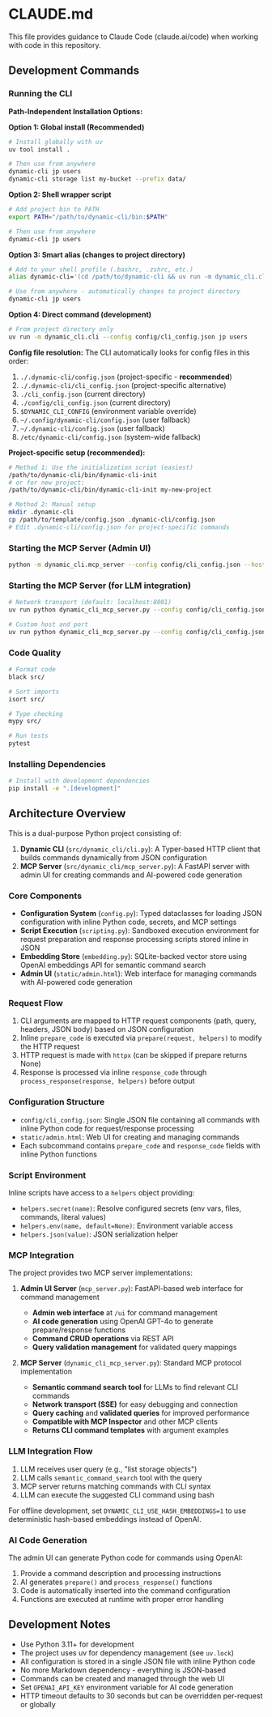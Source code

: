 # CLAUDE.md

This file provides guidance to Claude Code (claude.ai/code) when working with code in this repository.

## Development Commands

### Running the CLI

**Path-Independent Installation Options:**

**Option 1: Global install (Recommended)**
```bash
# Install globally with uv
uv tool install .

# Then use from anywhere
dynamic-cli jp users
dynamic-cli storage list my-bucket --prefix data/
```

**Option 2: Shell wrapper script**
```bash
# Add project bin to PATH
export PATH="/path/to/dynamic-cli/bin:$PATH"

# Then use from anywhere
dynamic-cli jp users
```

**Option 3: Smart alias (changes to project directory)**
```bash
# Add to your shell profile (.bashrc, .zshrc, etc.)
alias dynamic-cli='(cd /path/to/dynamic-cli && uv run -m dynamic_cli.cli --config config/cli_config.json)'

# Use from anywhere - automatically changes to project directory
dynamic-cli jp users
```

**Option 4: Direct command (development)**
```bash
# From project directory only
uv run -m dynamic_cli.cli --config config/cli_config.json jp users
```

**Config file resolution:**
The CLI automatically looks for config files in this order:
1. `./.dynamic-cli/config.json` (project-specific - **recommended**)
2. `./.dynamic-cli/cli_config.json` (project-specific alternative)
3. `./cli_config.json` (current directory)
4. `./config/cli_config.json` (current directory)
5. `$DYNAMIC_CLI_CONFIG` (environment variable override)
6. `~/.config/dynamic-cli/config.json` (user fallback)
7. `~/.dynamic-cli/config.json` (user fallback)
8. `/etc/dynamic-cli/config.json` (system-wide fallback)

**Project-specific setup (recommended):**
```bash
# Method 1: Use the initialization script (easiest)
/path/to/dynamic-cli/bin/dynamic-cli-init
# or for new project:
/path/to/dynamic-cli/bin/dynamic-cli-init my-new-project

# Method 2: Manual setup
mkdir .dynamic-cli
cp /path/to/template/config.json .dynamic-cli/config.json
# Edit .dynamic-cli/config.json for project-specific commands
```

### Starting the MCP Server (Admin UI)
```bash
python -m dynamic_cli.mcp_server --config config/cli_config.json --host 0.0.0.0 --port 8765
```

### Starting the MCP Server (for LLM integration)
```bash
# Network transport (default: localhost:8001)
uv run python dynamic_cli_mcp_server.py --config config/cli_config.json

# Custom host and port
uv run python dynamic_cli_mcp_server.py --config config/cli_config.json --host 0.0.0.0 --port 8001
```

### Code Quality
```bash
# Format code
black src/

# Sort imports
isort src/

# Type checking
mypy src/

# Run tests
pytest
```

### Installing Dependencies
```bash
# Install with development dependencies
pip install -e ".[development]"
```

## Architecture Overview

This is a dual-purpose Python project consisting of:

1. **Dynamic CLI** (`src/dynamic_cli/cli.py`): A Typer-based HTTP client that builds commands dynamically from JSON configuration
2. **MCP Server** (`src/dynamic_cli/mcp_server.py`): A FastAPI server with admin UI for creating commands and AI-powered code generation

### Core Components

- **Configuration System** (`config.py`): Typed dataclasses for loading JSON configuration with inline Python code, secrets, and MCP settings
- **Script Execution** (`scripting.py`): Sandboxed execution environment for request preparation and response processing scripts stored inline in JSON
- **Embedding Store** (`embedding.py`): SQLite-backed vector store using OpenAI embeddings API for semantic command search
- **Admin UI** (`static/admin.html`): Web interface for managing commands with AI-powered code generation

### Request Flow

1. CLI arguments are mapped to HTTP request components (path, query, headers, JSON body) based on JSON configuration
2. Inline `prepare_code` is executed via `prepare(request, helpers)` to modify the HTTP request
3. HTTP request is made with `httpx` (can be skipped if prepare returns None)
4. Response is processed via inline `response_code` through `process_response(response, helpers)` before output

### Configuration Structure

- `config/cli_config.json`: Single JSON file containing all commands with inline Python code for request/response processing
- `static/admin.html`: Web UI for creating and managing commands
- Each subcommand contains `prepare_code` and `response_code` fields with inline Python functions

### Script Environment

Inline scripts have access to a `helpers` object providing:
- `helpers.secret(name)`: Resolve configured secrets (env vars, files, commands, literal values)
- `helpers.env(name, default=None)`: Environment variable access
- `helpers.json(value)`: JSON serialization helper

### MCP Integration

The project provides two MCP server implementations:

1. **Admin UI Server** (`mcp_server.py`): FastAPI-based web interface for command management
   - **Admin web interface** at `/ui` for command management  
   - **AI code generation** using OpenAI GPT-4o to generate prepare/response functions
   - **Command CRUD operations** via REST API
   - **Query validation management** for validated query mappings

2. **MCP Server** (`dynamic_cli_mcp_server.py`): Standard MCP protocol implementation  
   - **Semantic command search tool** for LLMs to find relevant CLI commands
   - **Network transport (SSE)** for easy debugging and connection
   - **Query caching** and **validated queries** for improved performance
   - **Compatible with MCP Inspector** and other MCP clients
   - **Returns CLI command templates** with argument examples

### LLM Integration Flow

1. LLM receives user query (e.g., "list storage objects")
2. LLM calls `semantic_command_search` tool with the query
3. MCP server returns matching commands with CLI syntax
4. LLM can execute the suggested CLI command using bash

For offline development, set `DYNAMIC_CLI_USE_HASH_EMBEDDINGS=1` to use deterministic hash-based embeddings instead of OpenAI.

### AI Code Generation

The admin UI can generate Python code for commands using OpenAI:
1. Provide a command description and processing instructions
2. AI generates `prepare()` and `process_response()` functions
3. Code is automatically inserted into the command configuration
4. Functions are executed at runtime with proper error handling

## Development Notes

- Use Python 3.11+ for development
- The project uses uv for dependency management (see `uv.lock`)
- All configuration is stored in a single JSON file with inline Python code
- No more Markdown dependency - everything is JSON-based
- Commands can be created and managed through the web UI
- Set `OPENAI_API_KEY` environment variable for AI code generation
- HTTP timeout defaults to 30 seconds but can be overridden per-request or globally